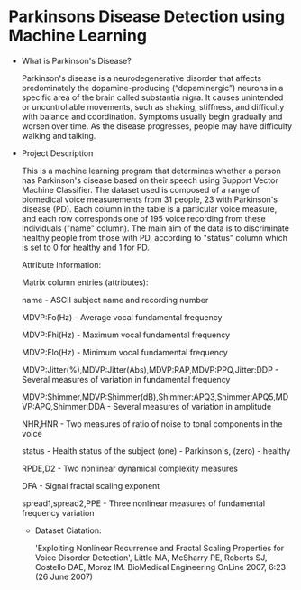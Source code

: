 # Parkinsons Disease Detection using Machine Learning
- What is Parkinson's Disease?
  
  Parkinson's disease is a neurodegenerative disorder that affects predominately the dopamine-producing (“dopaminergic”) neurons in a specific area of the brain called substantia nigra. It causes unintended or uncontrollable movements, such as shaking, stiffness, and difficulty with balance and coordination. Symptoms usually begin gradually and worsen over time. As the disease progresses, people may have difficulty walking and talking.

- Project Description

  This is a machine learning program that determines whether a person has Parkinson's disease based on their speech using Support Vector Machine Classifier. The dataset used is composed of a range of biomedical voice measurements from 31 people, 23 with Parkinson's disease (PD). Each column in the table is a particular voice measure, and each row corresponds one of 195 voice recording from these individuals ("name" column). The main aim of the data is to discriminate healthy people from those with PD, according to "status" column which is set to 0 for healthy and 1 for PD.

  Attribute Information:
  

  Matrix column entries (attributes):
  
  name - ASCII subject name and recording number

  MDVP:Fo(Hz) - Average vocal fundamental frequency

  MDVP:Fhi(Hz) - Maximum vocal fundamental frequency

  MDVP:Flo(Hz) - Minimum vocal fundamental frequency
  
  MDVP:Jitter(%),MDVP:Jitter(Abs),MDVP:RAP,MDVP:PPQ,Jitter:DDP - Several
  measures of variation in fundamental frequency
  
  MDVP:Shimmer,MDVP:Shimmer(dB),Shimmer:APQ3,Shimmer:APQ5,MDVP:APQ,Shimmer:DDA - Several measures of variation in amplitude
  
  NHR,HNR - Two measures of ratio of noise to tonal components in the voice
  
  status - Health status of the subject (one) - Parkinson's, (zero) - healthy
  
  RPDE,D2 - Two nonlinear dynamical complexity measures
  
  DFA - Signal fractal scaling exponent
  
  spread1,spread2,PPE - Three nonlinear measures of fundamental frequency variation
  

  - Dataset Ciatation:

    'Exploiting Nonlinear Recurrence and Fractal Scaling Properties for Voice Disorder Detection',
Little MA, McSharry PE, Roberts SJ, Costello DAE, Moroz IM.
BioMedical Engineering OnLine 2007, 6:23 (26 June 2007)

